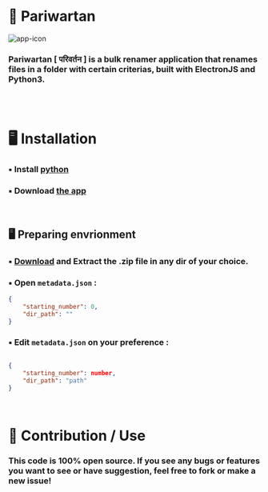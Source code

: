 
# 🧚 Pariwartan

<img src = "https://raw.githubusercontent.com/Eclipsu/pariwartan/main/assets/icon.ico" alt = "app-icon"> </br>

### Pariwartan [ परिवर्तन ] is a bulk renamer application that renames files in a folder with certain criterias, built with ElectronJS and Python3.

</br>


</br>

# 🖥️ Installation



### ▪︎ Install [python](https://www.python.org/downloads/)
### ▪︎ Download [the app](https://github.com/Eclipsu/pariwartan/releases/download/v1.0.0/Pariwartan@1.0.0.zip)

</br>

## 🖥️ Preparing envrionment 
### ▪︎ [Download](https://github.com/Eclipsu/pariwartan/releases/tag/v1.1.0) and Extract the .zip file in any dir of your choice.
### ▪︎ Open `metadata.json` :
```json
{
    "starting_number": 0,
    "dir_path": ""
}
```
### ▪︎ Edit `metadata.json` on your preference :
```json

{
    "starting_number": number,
    "dir_path": "path"
}
```


</br>


# 🎣 Contribution / Use
### This code is 100% open source. If you see any bugs or features you want to see or have suggestion, feel free to fork or make a new issue! 


